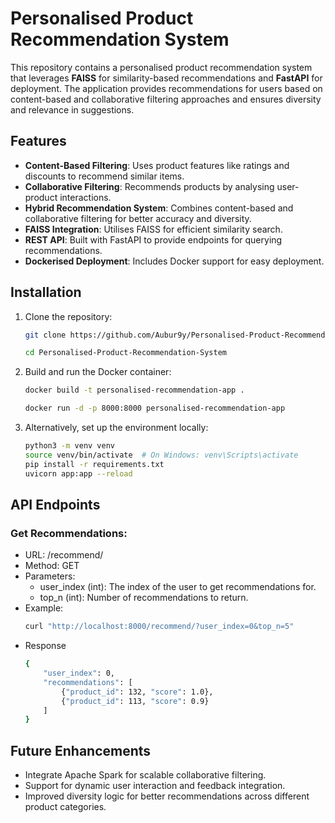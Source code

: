 # Personalised Product Recommendation System

This repository contains a personalised product recommendation system that leverages **FAISS** for similarity-based recommendations and **FastAPI** for deployment. The application provides recommendations for users based on content-based and collaborative filtering approaches and ensures diversity and relevance in suggestions.

## Features

- **Content-Based Filtering**: Uses product features like ratings and discounts to recommend similar items.
- **Collaborative Filtering**: Recommends products by analysing user-product interactions.
- **Hybrid Recommendation System**: Combines content-based and collaborative filtering for better accuracy and diversity.
- **FAISS Integration**: Utilises FAISS for efficient similarity search.
- **REST API**: Built with FastAPI to provide endpoints for querying recommendations.
- **Dockerised Deployment**: Includes Docker support for easy deployment.

## Installation

1. Clone the repository:
   ```bash
   git clone https://github.com/Aubur9y/Personalised-Product-Recommendation-System.git

   cd Personalised-Product-Recommendation-System

2. Build and run the Docker container:

    ```bash
    docker build -t personalised-recommendation-app .

    docker run -d -p 8000:8000 personalised-recommendation-app

3. Alternatively, set up the environment locally:
    
    ```bash
    python3 -m venv venv
    source venv/bin/activate  # On Windows: venv\Scripts\activate
    pip install -r requirements.txt
    uvicorn app:app --reload

## API Endpoints
### Get Recommendations:
- URL: /recommend/
- Method: GET
- Parameters:
    - user_index (int): The index of the user to get recommendations for.
    - top_n (int): Number of recommendations to return.
- Example:
    ```bash
    curl "http://localhost:8000/recommend/?user_index=0&top_n=5"
- Response
    ```bash
    {
        "user_index": 0,
        "recommendations": [
            {"product_id": 132, "score": 1.0},
            {"product_id": 113, "score": 0.9}
        ]
    }

## Future Enhancements
- Integrate Apache Spark for scalable collaborative filtering.
- Support for dynamic user interaction and feedback integration.
- Improved diversity logic for better recommendations across different product categories.
